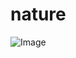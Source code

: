 # nature
![Image](https://www.google.com/imgres?imgurl=https%3A%2F%2Fccute.cc%2Fwp-content%2Fuploads%2F2018%2F07%2F5378.jpg&imgrefurl=https%3A%2F%2Fccute.cc%2F%25D8%25B5%25D9%2588%25D8%25B1_%25D8%25B9%25D9%2586_%25D8%25A7%25D9%2584%25D8%25B7%25D8%25A8%25D9%258A%25D8%25B9%25D9%2587_%25D8%25B5%25D9%2588%25D8%25B1_%25D8%25B7%25D8%25A8%25D9%258A%25D8%25B9%25D9%258A%25D9%2587%2F&tbnid=6IBMLIVKxqzmSM&vet=12ahUKEwjirqyV96z3AhUNixoKHasuCkEQMygDegUIARC7AQ..i&docid=Tl-3nmy9EeGFnM&w=480&h=360&q=%D8%B5%D9%88%D8%B1%20%D9%84%D9%84%D8%B7%D8%A8%D9%8A%D8%B9%D8%A9&ved=2ahUKEwjirqyV96z3AhUNixoKHasuCkEQMygDegUIARC7AQ)
